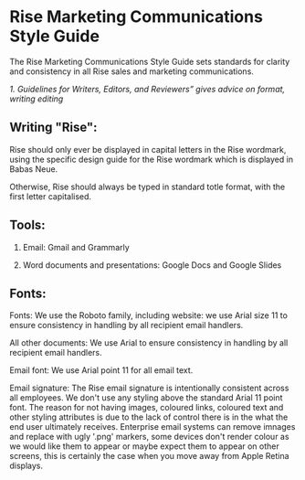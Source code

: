 # Rise Marketing Communications Style Guide

The Rise  Marketing Communications Style Guide sets standards for clarity and consistency
in all Rise sales and marketing communications. 

*1. Guidelines for Writers, Editors, and Reviewers” gives advice on format, writing editing*

Writing "Rise": 
---

Rise should only ever be displayed in capital letters in the Rise wordmark, using the specific design guide for the Rise wordmark which is displayed in Babas Neue.

Otherwise, Rise should always be typed in standard totle format, with the first letter capitalised.

Tools: 
---

1. Email: Gmail and Grammarly 

2. Word documents and presentations: Google Docs and Google Slides


Fonts: 
---

Fonts: We use the Roboto family, including website: we use Arial size 11 to ensure consistency in handling by all recipient email handlers.

All other documents: We use Arial to ensure consistency in handling by all recipient email handlers.

Email font: We use Arial point 11 for all email text.

Email signature: The Rise email signature is intentionally consistent across all employees. We don't use any styling above the standard Arial 11 point font. The reason for not having images, coloured links, coloured text and other styling attributes is due to the lack of control there is in the what the end user ultimately receives. Enterprise email systems can remove imnages and replace with ugly '.png' markers, some devices don't render colour as we would like them to appear or maybe expect them to appear on other screens, this is certainly the case when you move away from Apple Retina displays.



